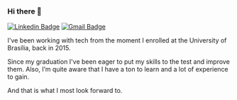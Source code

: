 ### Hi there 👋

[![Linkedin Badge](https://img.shields.io/badge/-João%20Victor%20Poletti-0e76a8?style=flat-square&logo=Linkedin&logoColor=white&link=https://www.linkedin.com/in/jvpoletti/)](https://www.linkedin.com/in/jvpoletti/)
[![Gmail Badge](https://img.shields.io/badge/-jvpoletti@gmail.com-ff512f?style=flat-square&logo=Gmail&logoColor=white&link=mailto:jvpoletti@gmail.com)](mailto:jvpoletti@gmail.com)

I've been working with tech from the moment I enrolled at the University of Brasília, back in 2015.

Since my graduation I've been eager to put my skills to the test and improve them. Also, I’m quite aware that I have a ton to learn and a lot of experience to gain. 

And that is what I most look forward to.
